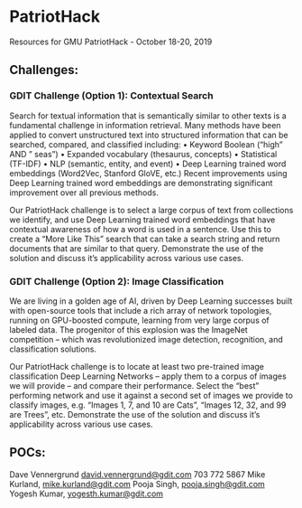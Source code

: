 # PatriotHack
Resources for GMU PatriotHack - October 18-20, 2019

## Challenges:

### GDIT Challenge (Option 1): Contextual Search
Search for textual information that is semantically similar to other texts is a fundamental challenge in information retrieval. Many methods have been applied to convert unstructured text into structured information that can be searched, compared, and classified including:
•	Keyword Boolean (“high” AND ” seas”)
•	Expanded vocabulary (thesaurus, concepts)
•	Statistical (TF-IDF) 
•	NLP (semantic, entity, and event) 
•	Deep Learning trained word embeddings (Word2Vec, Stanford GloVE, etc.)
Recent improvements using Deep Learning trained word embeddings are demonstrating significant improvement over all previous methods. 

Our PatriotHack challenge is to select a large corpus of text from collections we identify, and use Deep Learning trained word embeddings that have contextual awareness of how a word is used in a sentence. Use this to create a “More Like This” search that can take a search string and return documents that are similar to that query. Demonstrate the use of the solution and discuss it’s applicability across various use cases.

### GDIT Challenge (Option 2): Image Classification
We are living in a golden age of AI, driven by Deep Learning successes built with open-source tools that include a rich array of network topologies, running on GPU-boosted compute, learning from very large corpus of labeled data.  The progenitor of this explosion was the ImageNet competition – which was revolutionized image detection, recognition, and classification solutions.

Our PatriotHack challenge is to locate at least two pre-trained image classification Deep Learning Networks – apply them to a corpus of images we will provide – and compare their performance. Select the “best” performing network and use it against a second set of images we provide to classify images, e.g. “Images 1, 7, and 10 are Cats”, “Images 12, 32, and 99 are Trees”, etc. Demonstrate the use of the solution and discuss it’s applicability across various use cases.



## POCs:
Dave Vennergrund david.vennergrund@gdit.com 703 772 5867
Mike Kurland, mike.kurland@gdit.com
Pooja Singh, pooja.singh@gdit.com
Yogesh Kumar, yogesth.kumar@gdit.com
